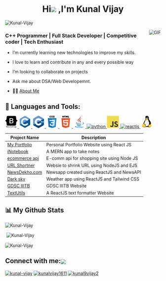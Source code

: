 <h1 align="center"> Hi<img src="https://github.com/TheDudeThatCode/TheDudeThatCode/blob/master/Assets/Hi.gif" width="40">
,I'm Kunal Vijay</h1>

<p align="left"> <img src="https://komarev.com/ghpvc/?username=Kunal-Vijay&label=Profile%20views&color=0e75b6&style=flat" alt="Kunal-Vijay" /> </p>
<img align="right" alt="GIF" src="https://github.com/TheDudeThatCode/TheDudeThatCode/blob/master/Assets/Developer.gif" />
<h3>C++ Programmer | Full Stack Developer | Competitive coder | Tech Enthusiast</h3>

-  I’m currently learning new technologies to improve my skills. 
-  I love to learn and contribute in any and every possible way
-  I’m looking to collaborate on projects
-  Ask me about DSA/Web Developemnt.

- 👨‍💻 [About Me](https://github.com/Kunal-Vijay/My-Portfolio)

## 🚀 Languages and Tools:
<p align="left"> <a href="https://getbootstrap.com" target="_blank"> <img       src="https://raw.githubusercontent.com/devicons/devicon/master/icons/bootstrap/bootstrap-plain-wordmark.svg" alt="bootstrap" width="40" height="40"/> </a> <a href="https://www.cprogramming.com/" target="_blank"> <img src="https://raw.githubusercontent.com/devicons/devicon/master/icons/c/c-original.svg" alt="c" width="40" height="40"/> </a> <a href="https://www.w3schools.com/cpp/" target="_blank"> <img src="https://raw.githubusercontent.com/devicons/devicon/master/icons/cplusplus/cplusplus-original.svg" alt="cplusplus" width="40" height="40"/> </a> <a href="https://www.w3schools.com/css/" target="_blank"> <img src="https://raw.githubusercontent.com/devicons/devicon/master/icons/css3/css3-original-wordmark.svg" alt="css3" width="40" height="40"/> </a> <a href="https://www.w3.org/html/" target="_blank"> <img src="https://raw.githubusercontent.com/devicons/devicon/master/icons/html5/html5-original-wordmark.svg" alt="html5" width="40" height="40"/> </a> <a href="https://www.java.com" target="_blank"> <img src="https://raw.githubusercontent.com/devicons/devicon/master/icons/java/java-original.svg" alt="java" width="40" height="40"/> </a> <a href="https://www.python.org/" target="_blank"> <img src="https://upload.wikimedia.org/wikipedia/commons/thumb/c/c3/Python-logo-notext.svg/1024px-Python-logo-notext.svg.png" alt="python" width="40" height="40"/> </a> <a href="https://developer.mozilla.org/en-US/docs/Web/JavaScript" target="_blank"> <img src="https://raw.githubusercontent.com/devicons/devicon/master/icons/javascript/javascript-original.svg" alt="javascript" width="40" height="40"/> </a> <a href="https://reactjs.org/" target="_blank"> <img src="https://cdn.worldvectorlogo.com/logos/react-1.svg" alt="reactjs" width="40" height="40"/> </a>  <a href="https://www.linux.org/" target="_blank"> <img src="https://raw.githubusercontent.com/devicons/devicon/master/icons/linux/linux-original.svg" alt="linux" width="40" height="40"/> </a> </p>

| Project Name | Description |
| ------------- | ------------- |
| [My Portfolio](https://kunalvijay016.netlify.app/)  | Personal Portfolio Website using React JS|
| [iNotebook](https://github.com/Kunal-Vijay/iNotebook)  | A MERN app to take notes  |
| [ecommerce api](https://github.com/Kunal-Vijay/ecommerce-api)  | E-comm api for shopping site using Node JS  |
| [URL Shortner](https://github.com/Kunal-Vijay/Url-Shortner)  | Websie to shrink URL using NodeJS and EJS  |
| [NewsDekho.com](https://github.com/Kunal-Vijay/NewsDekho.com)  | Newsapp created using ReactJS and NewsAPI |
| [Dark sky](https://github.com/Kunal-Vijay/Dark-Sky---Weather-app)  | Weather app using ReactJS and Tailwind CSS |
| [GDSC IIITB](https://gdsc-iiit-bhopal.github.io/GDSC-IIITB-Official-Site/)  | GDSC IIITB Website |
| [TextUtils](https://github.com/Kunal-Vijay/TextUtils)  | A ReactJS text formatter Website  |  

## 📊 My Github Stats
<p><img align="center"  src="https://github-readme-stats.vercel.app/api/top-langs?username=Kunal-Vijay&show_icons=true&locale=en&layout=compact&theme=dark" alt="Kunal-Vijay" /></p>


<p>&nbsp;<img align="center" src="https://github-readme-stats.vercel.app/api?username=Kunal-Vijay&show_icons=true&locale=en&theme=dark" alt="Kunal-Vijay" /></p>


<p><img align="center" src="https://github-readme-streak-stats.herokuapp.com/?user=Kunal-Vijay&theme=dark" alt="Kunal-Vijay" /></p>

## Connect with me:<img align="center" src="https://github.com/TheDudeThatCode/TheDudeThatCode/blob/master/Assets/Handshake.gif" width="79">
<p align="left">
<a href="https://www.linkedin.com/in/kunal-vijay-313930209/" target="blank"><img align="center" src="https://raw.githubusercontent.com/rahuldkjain/github-profile-readme-generator/master/src/images/icons/Social/linked-in-alt.svg" alt="kunal-vijay" height="30" width="40" /></a>
<a href="https://www.instagram.com/kunalvijay1611/" target="blank"><img align="center" src="https://raw.githubusercontent.com/rahuldkjain/github-profile-readme-generator/master/src/images/icons/Social/instagram.svg" alt="kunalvijay1611" height="30" width="40" /></a>
<a href="https://www.codechef.com/users/kunal9vijay2" target="blank"><img align="center" src="https://cdn.jsdelivr.net/npm/simple-icons@3.1.0/icons/codechef.svg" alt="kunal9vijay2" height="30" width="40" /></a>
</p>






